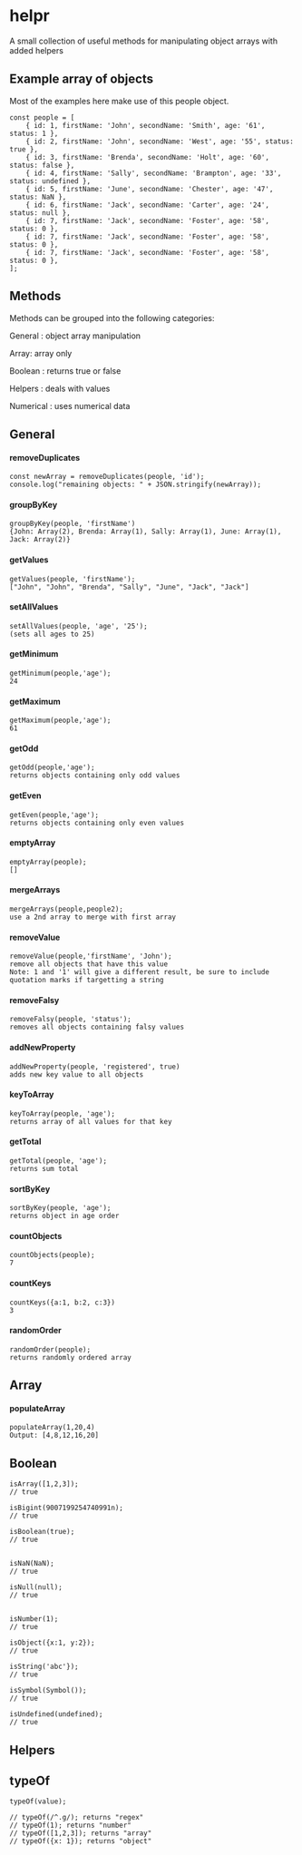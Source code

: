 # helpr

A small collection of useful methods for manipulating object arrays with added helpers



## Example array of objects

Most of the examples here make use of this people object.  

```
const people = [
    { id: 1, firstName: 'John', secondName: 'Smith', age: '61', status: 1 },
    { id: 2, firstName: 'John', secondName: 'West', age: '55', status: true },
    { id: 3, firstName: 'Brenda', secondName: 'Holt', age: '60', status: false },
    { id: 4, firstName: 'Sally', secondName: 'Brampton', age: '33', status: undefined },
    { id: 5, firstName: 'June', secondName: 'Chester', age: '47', status: NaN },
    { id: 6, firstName: 'Jack', secondName: 'Carter', age: '24', status: null },
    { id: 7, firstName: 'Jack', secondName: 'Foster', age: '58', status: 0 },
    { id: 7, firstName: 'Jack', secondName: 'Foster', age: '58', status: 0 },
    { id: 7, firstName: 'Jack', secondName: 'Foster', age: '58', status: 0 },
];
```

## Methods

Methods can be grouped into the following categories: 

General : object array manipulation 

Array: array only

Boolean : returns true or false

Helpers : deals with values

Numerical : uses numerical data


## General

#### removeDuplicates
```
const newArray = removeDuplicates(people, 'id');
console.log("remaining objects: " + JSON.stringify(newArray));
```


#### groupByKey
```
groupByKey(people, 'firstName')
{John: Array(2), Brenda: Array(1), Sally: Array(1), June: Array(1), Jack: Array(2)}
```

#### getValues
```
getValues(people, 'firstName');
["John", "John", "Brenda", "Sally", "June", "Jack", "Jack"]
```

#### setAllValues
```
setAllValues(people, 'age', '25');
(sets all ages to 25)
```

#### getMinimum
```
getMinimum(people,'age');
24
```

#### getMaximum
```
getMaximum(people,'age');
61
```

#### getOdd
```
getOdd(people,'age');
returns objects containing only odd values
```

#### getEven
```
getEven(people,'age');
returns objects containing only even values
```

#### emptyArray
```
emptyArray(people);
[]
```

#### mergeArrays
```
mergeArrays(people,people2); 
use a 2nd array to merge with first array
```

#### removeValue
```
removeValue(people,'firstName', 'John');
remove all objects that have this value
Note: 1 and '1' will give a different result, be sure to include quotation marks if targetting a string
```

#### removeFalsy
```
removeFalsy(people, 'status');
removes all objects containing falsy values
```

#### addNewProperty
```
addNewProperty(people, 'registered', true)
adds new key value to all objects
```

#### keyToArray
```
keyToArray(people, 'age');
returns array of all values for that key
```

#### getTotal
```
getTotal(people, 'age');
returns sum total
```

#### sortByKey
```
sortByKey(people, 'age');
returns object in age order
```

#### countObjects
```
countObjects(people);
7
```

#### countKeys
```
countKeys({a:1, b:2, c:3})
3
```

#### randomOrder
```
randomOrder(people);
returns randomly ordered array
```

## Array

#### populateArray
```
populateArray(1,20,4)
Output: [4,8,12,16,20]
```

## Boolean

```
isArray([1,2,3]);
// true

isBigint(9007199254740991n);
// true

isBoolean(true);
// true


isNaN(NaN);
// true

isNull(null);
// true


isNumber(1);
// true

isObject({x:1, y:2});
// true

isString('abc'});
// true

isSymbol(Symbol());
// true

isUndefined(undefined);
// true
```

## Helpers

## typeOf
```
typeOf(value);

// typeOf(/^.g/); returns "regex"
// typeOf(1); returns "number"
// typeOf([1,2,3]); returns "array"
// typeOf({x: 1}); returns "object"
```
